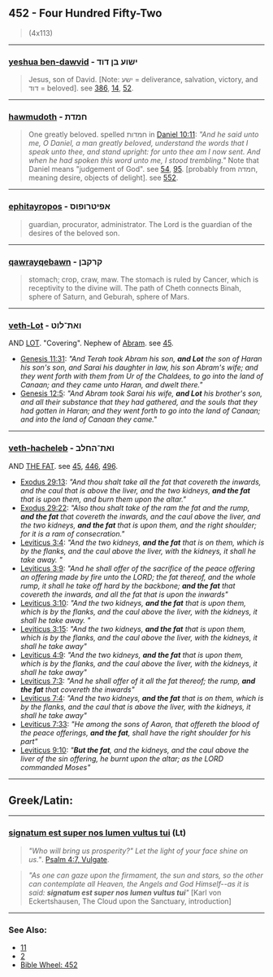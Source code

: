## 452 - Four Hundred Fifty-Two
> (4x113)

---

### [yeshua ben-dawvid](/keys/IShVO.BN-DVD) - ישוע בן דוד
> Jesus, son of David. [Note: ישע = deliverance, salvation, victory, and דוד = beloved]. see [386](386), [14](14), [52](52).

---

### [hawmudoth](/keys/ChMDTh) - חמדת
> One greatly beloved. spelled חמדות in [Daniel 10:11](http://biblehub.com/daniel/10-11.htm): *"And he said unto me, O Daniel, a man greatly beloved, understand the words that I speak unto thee, and stand upright: for unto thee am I now sent. And when he had spoken this word unto me, I stood trembling."* Note that Daniel means "judgement of God". see [54](54), [95](95). [probably from חמדה, meaning desire, objects of delight]. see [552](552).

---

### [ephitayropos](/keys/APITRVPVS) - אפיטרופוס
> guardian, procurator, administrator. The Lord is the guardian of the desires of the beloved son.

---

### [qawrayqebawn](/keys/QRQBN) - קרקבן
> stomach; crop, craw, maw. The stomach is ruled by Cancer, which is receptivity to the divine will. The path of Cheth connects Binah, sphere of Saturn, and Geburah, sphere of Mars.

---

### [veth-Lot](/keys/VATh-LVT) - ואת־לוט
AND [LOT](/keys/LVT). "Covering". Nephew of [Abram](/keys/ABRM). see [45](45).

- [Genesis 11:31](https://biblehub.com/genesis/11-31.htm): *"And Terah took Abram his son, **and Lot** the son of Haran his son's son, and Sarai his daughter in law, his son Abram's wife; and they went forth with them from Ur of the Chaldees, to go into the land of Canaan; and they came unto Haran, and dwelt there."*
- [Genesis 12:5](https://biblehub.com/genesis/12-5.htm): *"And Abram took Sarai his wife, **and Lot** his brother's son, and all their substance that they had gathered, and the souls that they had gotten in Haran; and they went forth to go into the land of Canaan; and into the land of Canaan they came."*

---

### [veth-hacheleb](/keys/VATh-HChLB) - ואת־החלב
AND [THE FAT](/keys/HChLB). see [45](45), [446](446), [496](496).

- [Exodus 29:13](https://biblehub.com/exodus/29-13.htm): *"And thou shalt take all the fat that covereth the inwards, and the caul that is above the liver, and the two kidneys, **and the fat** that is upon them, and burn them upon the altar."*
- [Exodus 29:22](https://biblehub.com/exodus/29-22.htm): *"Also thou shalt take of the ram the fat and the rump, **and the fat** that covereth the inwards, and the caul above the liver, and the two kidneys, **and the fat** that is upon them, and the right shoulder; for it is a ram of consecration."*
- [Leviticus 3:4](https://biblehub.com/leviticus/3-4.htm): *"And the two kidneys, **and the fat** that is on them, which is by the flanks, and the caul above the liver, with the kidneys, it shall he take away.
"*
- [Leviticus 3:9](https://biblehub.com/leviticus/3-9.htm): *"And he shall offer of the sacrifice of the peace offering an offering made by fire unto the LORD; the fat thereof, and the whole rump, it shall he take off hard by the backbone; **and the fat** that covereth the inwards, and all the fat that is upon the inwards"*
- [Leviticus 3:10](https://biblehub.com/leviticus/3-10.htm): *"And the two kidneys, **and the fat** that is upon them, which is by the flanks, and the caul above the liver, with the kidneys, it shall he take away.
"*
- [Leviticus 3:15](https://biblehub.com/leviticus/3-15.htm): *"And the two kidneys, **and the fat** that is upon them, which is by the flanks, and the caul above the liver, with the kidneys, it shall he take away"*
- [Leviticus 4:9](https://biblehub.com/leviticus/4-9.htm): *"And the two kidneys, **and the fat** that is upon them, which is by the flanks, and the caul above the liver, with the kidneys, it shall he take away"*
- [Leviticus 7:3](https://biblehub.com/leviticus/7-3.htm): *"And he shall offer of it all the fat thereof; the rump, **and the fat** that covereth the inwards"*
- [Leviticus 7:4](https://biblehub.com/leviticus/7-4.htm): *"And the two kidneys, **and the fat** that is on them, which is by the flanks, and the caul that is above the liver, with the kidneys, it shall he take away"*
- [Leviticus 7:33](https://biblehub.com/leviticus/7-33.htm): *"He among the sons of Aaron, that offereth the blood of the peace offerings, **and the fat**, shall have the right shoulder for his part"*
- [Leviticus 9:10](https://biblehub.com/leviticus/9-10.htm): *"**But the fat**, and the kidneys, and the caul above the liver of the sin offering, he burnt upon the altar; as the LORD commanded Moses"*

---

## Greek/Latin:

---

### [signatum est super nos lumen vultus tui](/latin?word=signatum+est+super+nos+lumen+vultus+tui) (Lt)
> *"Who will bring us prosperity?" Let the light of your face shine on us."*. [Psalm 4:7, Vulgate](https://www.biblestudytools.com/vul/psalms/4-7.html).

> *"As one can gaze upon the firmament, the sun and stars, so the other can contemplate all Heaven, the Angels and God Himself--as it is said: **signatum est super nos lumen vultus tui**"* [Karl von Eckertshausen, The Cloud upon the Sanctuary, introduction]

---

### See Also:

- [11](11)
- [2](2)
- [Bible Wheel: 452](https://www.biblewheel.com//GR/GR_Database.php?SearchBy_Gematria=452)
